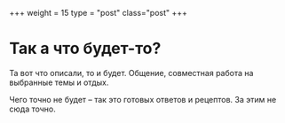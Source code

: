 +++
weight = 15
type = "post"
class="post"
+++

# Так а что будет-то? 
Та вот что описали, то и будет. Общение, совместная работа на выбранные темы и отдых. 

Чего точно не будет – так это готовых ответов и рецептов. За этим не сюда точно. 